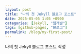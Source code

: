 ```yaml
---
layout: post
title: "나의 첫 Jekyll 블로그 포스트"
date: 2025-05-05 1:05 +0900
categories: [Jekyll, "웹개발"]
tags: [github-pages, "블로그"]
permalink: /blog/my‐first‐post/
---
```


나의 첫 Jekyll 블로그 포스트 작성
